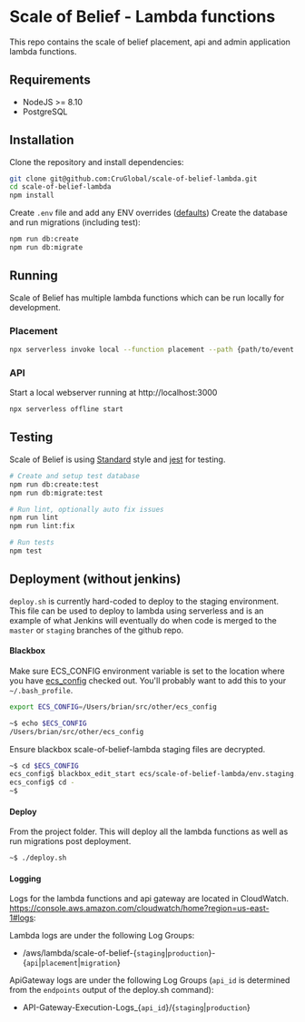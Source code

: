 # Scale of Belief - Lambda functions

This repo contains the scale of belief placement, api and admin application lambda functions.

## Requirements
* NodeJS >= 8.10
* PostgreSQL

## Installation
Clone the repository and install dependencies:
```bash
git clone git@github.com:CruGlobal/scale-of-belief-lambda.git
cd scale-of-belief-lambda
npm install
```

Create `.env` file and add any ENV overrides ([defaults](https://github.com/CruGlobal/scale-of-belief-lambda/blob/master/config/environment.js))
Create the database and run migrations (including test):
```bash
npm run db:create
npm run db:migrate
```

## Running
Scale of Belief has multiple lambda functions which can be run locally for development.

### Placement
```bash
npx serverless invoke local --function placement --path {path/to/event.js}
```

### API
Start a local webserver running at http://localhost:3000
```bash
npx serverless offline start
```


## Testing

Scale of Belief is using [Standard](https://standardjs.com/) style and [jest](https://facebook.github.io/jest/docs/en/getting-started.html) for testing.
```bash
# Create and setup test database
npm run db:create:test
npm run db:migrate:test

# Run lint, optionally auto fix issues
npm run lint
npm run lint:fix

# Run tests
npm test
```

## Deployment (without jenkins)

`deploy.sh` is currently hard-coded to deploy to the staging environment. This file can be used to
deploy to lambda using serverless and is an example of what Jenkins will eventually do when code is merged to the
`master` or `staging` branches of the github repo.

#### Blackbox
Make sure ECS_CONFIG environment variable is set to the location where you have [ecs_config](https://github.com/CruGlobal/ecs_config) checked out. You'll
probably want to add this to your `~/.bash_profile`.
```bash
export ECS_CONFIG=/Users/brian/src/other/ecs_config
```
```bash
~$ echo $ECS_CONFIG
/Users/brian/src/other/ecs_config
```

Ensure blackbox scale-of-belief-lambda staging files are decrypted.
```bash
~$ cd $ECS_CONFIG
ecs_config$ blackbox_edit_start ecs/scale-of-belief-lambda/env.staging.gpg
ecs_config$ cd -
~$
```

#### Deploy
From the project folder. This will deploy all the lambda functions as well as run migrations
post deployment.
```bash
~$ ./deploy.sh
```

#### Logging
Logs for the lambda functions and api gateway are located in CloudWatch.
https://console.aws.amazon.com/cloudwatch/home?region=us-east-1#logs:

Lambda logs are under the following Log Groups:
* /aws/lambda/scale-of-belief-{`staging`|`production`}-{`api`|`placement`|`migration`}

ApiGateway logs are under the following Log Groups (`api_id` is determined from the `endpoints` output of the deploy.sh command):
* API-Gateway-Execution-Logs_{`api_id`}/{`staging`|`production`}
